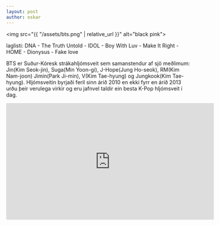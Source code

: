 ```yaml
---
layout: post
author: oskar
---
```

<img src="{{ "/assets/bts.png" | relative_url }}" alt="black pink">

laglisti: DNA - The Truth Untold - IDOL - Boy With Luv - Make It Right - HOME - Dionysus - Fake love

BTS er Suður-Kóresk strákahljómsveit sem samanstendur af sjö meðlimum: Jin(Kim Seok-jin), Suga(Min Yoon-gi), J-Hope(Jung Ho-seok), RM(Kim Nam-joon) Jimin(Park Ji-min), V(Kim Tae-hyung) og Jungkook(Kim Tae-hyung). Hljómsveitin byrjaði feril sinn árið 2010 en ekki fyrr en árið 2013 urðu þeir verulega virkir og eru jafnvel taldir ein besta K-Pop hljómsveit í dag.

<iframe class="video" width="560" height="315" src="https://www.youtube.com/embed/MBdVXkSdhwU" frameborder="0" allow="accelerometer; autoplay; encrypted-media; gyroscope; picture-in-picture" allowfullscreen></iframe>
